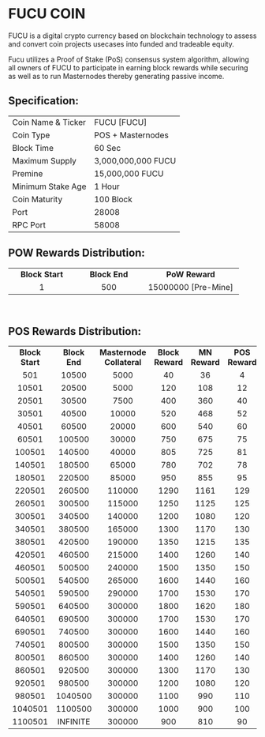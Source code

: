 <h1>FUCU COIN</h1>
<p> FUCU is a digital crypto currency based on blockchain technology to assess and convert coin projects usecases into funded and tradeable equity.<p>
<p> Fucu utilizes a Proof of Stake (PoS) consensus system algorithm, allowing all owners of FUCU to participate in earning block rewards while securing as well as to run Masternodes thereby generating passive income.<p>

  
 <h2><strong>Specification:</strong></h2>
<table>
<tbody>
<tr>
<td>Coin Name & Ticker</td>
<td>FUCU [FUCU]</td>
</tr>
<tr>
<td>Coin Type</td>
<td>POS + Masternodes</td>
</tr>
<tr>
<td>Block Time</td>
<td>60 Sec</td>
</tr>
<tr>
<td>Maximum Supply</td>
<td>3,000,000,000 FUCU</td>
</tr>
<tr>
<td>Premine</td>
<td>15,000,000 FUCU</td>
</tr>
<tr>
<td>Minimum Stake Age</td>
<td>1 Hour</td>
</tr>
<tr>
<td>Coin Maturity</td>
<td>100 Block</td>
</tr>
<tr>
<td>Port</td>
<td>28008</td>
</tr>
<tr>
<td>RPC Port</td>
<td>58008</td>
</tr>
</tbody>
</table>
<h2><strong>POW Rewards Distribution:</strong></h2>
<table border="0" width="600" cellspacing="2" cellpadding="2">
<tr>
<td class="xl65" style="width: 120px; text-align: center;"><strong>Block Start</strong></td>
<td class="xl65" style="width: 120px; text-align: center;"><strong>Block End</strong></td>
<td class="xl65" style="width: 180px; text-align: center;"><strong>PoW Reward</strong></td>
</tr>
<tr>
<td class="xl65" style="width: 120px; text-align: center;">1</td>
<td class="xl65" style="width: 120px; text-align: center;">500</td>
<td class="xl65" style="width: 180px; text-align: center;">15000000 [Pre-Mine]</td>
</tr>
</table>
<br>
<h2><strong>POS Rewards Distribution:</strong></h2>
<table border="0" width="600" cellspacing="2" cellpadding="2"><colgroup><col width="26" /><col width="106" /><col width="98" /><col width="126" /><col width="130" /><col width="118" /></colgroup>
<tbody>
<tr>
<td class="xl65" style="width: 120px; text-align: center;"><strong>Block Start</strong></td>
<td class="xl65" style="width: 120px; text-align: center;"><strong>Block End</strong></td>
<td class="xl65" style="width: 180px; text-align: center;"><strong>Masternode Collateral</strong></td>
<td class="xl65" style="width: 120px; text-align: center;"><strong>Block Reward</strong></td>
<td class="xl65" style="width: 120px; text-align: center;"><strong>MN Reward</strong></td>
<td class="xl66" style="width: 120px; text-align: center;"><strong>POS Reward</strong></td>
</tr>
<tr>
<td class="xl65" style="width: 120px; text-align: center;">501</td>
<td class="xl65" style="width: 120px; text-align: center;">10500</td>
<td class="xl65" style="width: 180px; text-align: center;">5000</td>
<td class="xl65" style="width: 120px; text-align: center;">40</td>
<td class="xl65" style="width: 120px; text-align: center;">36</td>
<td class="xl66" style="width: 120px; text-align: center;">4</td>
</tr>
<tr>
<td class="xl65" style="width: 120px; text-align: center;">10501</td>
<td class="xl65" style="width: 120px; text-align: center;">20500</td>
<td class="xl65" style="width: 180px; text-align: center;">5000</td>
<td class="xl65" style="width: 120px; text-align: center;">120</td>
<td class="xl65" style="width: 120px; text-align: center;">108</td>
<td class="xl66" style="width: 120px; text-align: center;">12</td>
</tr>
<tr>
<td class="xl65" style="width: 120px; text-align: center;">20501</td>
<td class="xl65" style="width: 120px; text-align: center;">30500</td>
<td class="xl65" style="width: 180px; text-align: center;">7500</td>
<td class="xl65" style="width: 120px; text-align: center;">400</td>
<td class="xl65" style="width: 120px; text-align: center;">360</td>
<td class="xl66" style="width: 120px; text-align: center;">40</td>
</tr>
<tr>
<td class="xl65" style="width: 120px; text-align: center;">30501</td>
<td class="xl65" style="width: 120px; text-align: center;">40500</td>
<td class="xl65" style="width: 180px; text-align: center;">10000</td>
<td class="xl65" style="width: 120px; text-align: center;">520</td>
<td class="xl65" style="width: 120px; text-align: center;">468</td>
<td class="xl66" style="width: 120px; text-align: center;">52</td>
</tr>
<tr>
<td class="xl65" style="width: 120px; text-align: center;">40501</td>
<td class="xl65" style="width: 120px; text-align: center;">60500</td>
<td class="xl65" style="width: 180px; text-align: center;">20000</td>
<td class="xl65" style="width: 120px; text-align: center;">600</td>
<td class="xl65" style="width: 120px; text-align: center;">540</td>
<td class="xl66" style="width: 120px; text-align: center;">60</td>
</tr>
<tr>
<td class="xl65" style="width: 120px; text-align: center;">60501</td>
<td class="xl65" style="width: 120px; text-align: center;">100500</td>
<td class="xl65" style="width: 180px; text-align: center;">30000</td>
<td class="xl65" style="width: 120px; text-align: center;">750</td>
<td class="xl65" style="width: 120px; text-align: center;">675</td>
<td class="xl66" style="width: 120px; text-align: center;">75</td>
</tr>
<tr>
<td class="xl65" style="width: 120px; text-align: center;">100501</td>
<td class="xl65" style="width: 120px; text-align: center;">140500</td>
<td class="xl65" style="width: 180px; text-align: center;">40000</td>
<td class="xl65" style="width: 120px; text-align: center;">805</td>
<td class="xl65" style="width: 120px; text-align: center;">725</td>
<td class="xl66" style="width: 120px; text-align: center;">81</td>
</tr>
<tr>
<td class="xl65" style="width: 120px; text-align: center;">140501</td>
<td class="xl65" style="width: 120px; text-align: center;">180500</td>
<td class="xl65" style="width: 180px; text-align: center;">65000</td>
<td class="xl65" style="width: 120px; text-align: center;">780</td>
<td class="xl65" style="width: 120px; text-align: center;">702</td>
<td class="xl66" style="width: 120px; text-align: center;">78</td>
</tr>
<tr>
<td class="xl65" style="width: 120px; text-align: center;">180501</td>
<td class="xl65" style="width: 120px; text-align: center;">220500</td>
<td class="xl65" style="width: 180px; text-align: center;">85000</td>
<td class="xl65" style="width: 120px; text-align: center;">950</td>
<td class="xl65" style="width: 120px; text-align: center;">855</td>
<td class="xl66" style="width: 120px; text-align: center;">95</td>
</tr>
<tr>
<td class="xl65" style="width: 120px; text-align: center;">220501</td>
<td class="xl65" style="width: 120px; text-align: center;">260500</td>
<td class="xl65" style="width: 180px; text-align: center;">110000</td>
<td class="xl65" style="width: 120px; text-align: center;">1290</td>
<td class="xl65" style="width: 120px; text-align: center;">1161</td>
<td class="xl66" style="width: 120px; text-align: center;">129</td>
</tr>
<tr>
<td class="xl65" style="width: 120px; text-align: center;">260501</td>
<td class="xl65" style="width: 120px; text-align: center;">300500</td>
<td class="xl65" style="width: 180px; text-align: center;">115000</td>
<td class="xl65" style="width: 120px; text-align: center;">1250</td>
<td class="xl65" style="width: 120px; text-align: center;">1125</td>
<td class="xl66" style="width: 120px; text-align: center;">125</td>
</tr>
<tr>
<td class="xl65" style="width: 120px; text-align: center;">300501</td>
<td class="xl65" style="width: 120px; text-align: center;">340500</td>
<td class="xl65" style="width: 180px; text-align: center;">140000</td>
<td class="xl65" style="width: 120px; text-align: center;">1200</td>
<td class="xl65" style="width: 120px; text-align: center;">1080</td>
<td class="xl66" style="width: 120px; text-align: center;">120</td>
</tr>
<tr>
<td class="xl65" style="width: 120px; text-align: center;">340501</td>
<td class="xl65" style="width: 120px; text-align: center;">380500</td>
<td class="xl65" style="width: 180px; text-align: center;">165000</td>
<td class="xl65" style="width: 120px; text-align: center;">1300</td>
<td class="xl65" style="width: 120px; text-align: center;">1170</td>
<td class="xl66" style="width: 120px; text-align: center;">130</td>
</tr>
<tr>
<td class="xl65" style="width: 120px; text-align: center;">380501</td>
<td class="xl65" style="width: 120px; text-align: center;">420500</td>
<td class="xl65" style="width: 180px; text-align: center;">190000</td>
<td class="xl65" style="width: 120px; text-align: center;">1350</td>
<td class="xl65" style="width: 120px; text-align: center;">1215</td>
<td class="xl66" style="width: 120px; text-align: center;">135</td>
</tr>
<tr>
<td class="xl65" style="width: 120px; text-align: center;">420501</td>
<td class="xl65" style="width: 120px; text-align: center;">460500</td>
<td class="xl65" style="width: 180px; text-align: center;">215000</td>
<td class="xl65" style="width: 120px; text-align: center;">1400</td>
<td class="xl65" style="width: 120px; text-align: center;">1260</td>
<td class="xl66" style="width: 120px; text-align: center;">140</td>
</tr>
<tr>
<td class="xl65" style="width: 120px; text-align: center;">460501</td>
<td class="xl65" style="width: 120px; text-align: center;">500500</td>
<td class="xl65" style="width: 180px; text-align: center;">240000</td>
<td class="xl65" style="width: 120px; text-align: center;">1500</td>
<td class="xl65" style="width: 120px; text-align: center;">1350</td>
<td class="xl66" style="width: 120px; text-align: center;">150</td>
</tr>
<tr>
<td class="xl65" style="width: 120px; text-align: center;">500501</td>
<td class="xl65" style="width: 120px; text-align: center;">540500</td>
<td class="xl65" style="width: 180px; text-align: center;">265000</td>
<td class="xl65" style="width: 120px; text-align: center;">1600</td>
<td class="xl65" style="width: 120px; text-align: center;">1440</td>
<td class="xl66" style="width: 120px; text-align: center;">160</td>
</tr>
<tr>
<td class="xl65" style="width: 120px; text-align: center;">540501</td>
<td class="xl65" style="width: 120px; text-align: center;">590500</td>
<td class="xl65" style="width: 180px; text-align: center;">290000</td>
<td class="xl65" style="width: 120px; text-align: center;">1700</td>
<td class="xl65" style="width: 120px; text-align: center;">1530</td>
<td class="xl66" style="width: 120px; text-align: center;">170</td>
</tr>
<tr>
<td class="xl65" style="width: 120px; text-align: center;">590501</td>
<td class="xl65" style="width: 120px; text-align: center;">640500</td>
<td class="xl65" style="width: 180px; text-align: center;">300000</td>
<td class="xl65" style="width: 120px; text-align: center;">1800</td>
<td class="xl65" style="width: 120px; text-align: center;">1620</td>
<td class="xl66" style="width: 120px; text-align: center;">180</td>
</tr>
<tr>
<td class="xl65" style="width: 120px; text-align: center;">640501</td>
<td class="xl65" style="width: 120px; text-align: center;">690500</td>
<td class="xl65" style="width: 180px; text-align: center;">300000</td>
<td class="xl65" style="width: 120px; text-align: center;">1700</td>
<td class="xl65" style="width: 120px; text-align: center;">1530</td>
<td class="xl66" style="width: 120px; text-align: center;">170</td>
</tr>
<tr>
<td class="xl65" style="width: 120px; text-align: center;">690501</td>
<td class="xl65" style="width: 120px; text-align: center;">740500</td>
<td class="xl65" style="width: 180px; text-align: center;">300000</td>
<td class="xl65" style="width: 120px; text-align: center;">1600</td>
<td class="xl65" style="width: 120px; text-align: center;">1440</td>
<td class="xl66" style="width: 120px; text-align: center;">160</td>
</tr>
<tr>
<td class="xl65" style="width: 120px; text-align: center;">740501</td>
<td class="xl65" style="width: 120px; text-align: center;">800500</td>
<td class="xl65" style="width: 180px; text-align: center;">300000</td>
<td class="xl65" style="width: 120px; text-align: center;">1500</td>
<td class="xl65" style="width: 120px; text-align: center;">1350</td>
<td class="xl66" style="width: 120px; text-align: center;">150</td>
</tr>
<tr>
<td class="xl65" style="width: 120px; text-align: center;">800501</td>
<td class="xl65" style="width: 120px; text-align: center;">860500</td>
<td class="xl65" style="width: 180px; text-align: center;">300000</td>
<td class="xl65" style="width: 120px; text-align: center;">1400</td>
<td class="xl65" style="width: 120px; text-align: center;">1260</td>
<td class="xl66" style="width: 120px; text-align: center;">140</td>
</tr>
<tr>
<td class="xl65" style="width: 120px; text-align: center;">860501</td>
<td class="xl65" style="width: 120px; text-align: center;">920500</td>
<td class="xl65" style="width: 180px; text-align: center;">300000</td>
<td class="xl65" style="width: 120px; text-align: center;">1300</td>
<td class="xl65" style="width: 120px; text-align: center;">1170</td>
<td class="xl66" style="width: 120px; text-align: center;">130</td>
</tr>
<tr>
<td class="xl65" style="width: 120px; text-align: center;">920501</td>
<td class="xl65" style="width: 120px; text-align: center;">980500</td>
<td class="xl65" style="width: 180px; text-align: center;">300000</td>
<td class="xl65" style="width: 120px; text-align: center;">1200</td>
<td class="xl65" style="width: 120px; text-align: center;">1080</td>
<td class="xl66" style="width: 120px; text-align: center;">120</td>
</tr>
<tr>
<td class="xl65" style="width: 120px; text-align: center;">980501</td>
<td class="xl65" style="width: 120px; text-align: center;">1040500</td>
<td class="xl65" style="width: 180px; text-align: center;">300000</td>
<td class="xl65" style="width: 120px; text-align: center;">1100</td>
<td class="xl65" style="width: 120px; text-align: center;">990</td>
<td class="xl66" style="width: 120px; text-align: center;">110</td>
</tr>
<tr>
<td class="xl65" style="width: 120px; text-align: center;">1040501</td>
<td class="xl65" style="width: 120px; text-align: center;">1100500</td>
<td class="xl65" style="width: 180px; text-align: center;">300000</td>
<td class="xl65" style="width: 120px; text-align: center;">1000</td>
<td class="xl65" style="width: 120px; text-align: center;">900</td>
<td class="xl66" style="width: 120px; text-align: center;">100</td>
</tr>
<tr>
<td class="xl65" style="width: 120px; text-align: center;">1100501</td>
<td class="xl65" style="width: 120px; text-align: center;">INFINITE</td>
<td class="xl65" style="width: 180px; text-align: center;">300000</td>
<td class="xl65" style="width: 120px; text-align: center;">900</td>
<td class="xl65" style="width: 120px; text-align: center;">810</td>
<td class="xl66" style="width: 120px; text-align: center;">90</td>
</tr>
</tbody>
</table>
